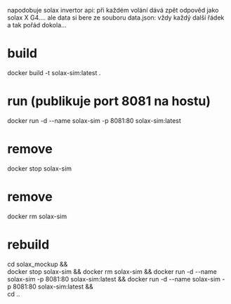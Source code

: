 napodobuje solax invertor api: při každém volání dává zpět odpověd jako solax X G4....
ale data si bere ze souboru data.json: vždy každý další řádek a tak pořád dokola...



# build
docker build -t solax-sim:latest .

# run (publikuje port 8081 na hostu)
docker run -d --name solax-sim -p 8081:80 solax-sim:latest

# remove 
docker stop solax-sim

# remove 
docker rm solax-sim


# rebuild
cd solax_mockup && \
docker stop solax-sim && docker rm solax-sim && docker run -d --name solax-sim -p 8081:80 solax-sim:latest && docker run -d --name solax-sim -p 8081:80 solax-sim:latest && \
cd ..
